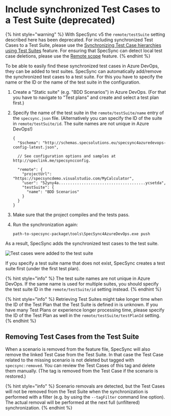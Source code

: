 # Include synchronized Test Cases to a Test Suite (deprecated)

{% hint style="warning" %}
With SpecSync v5 the `remote/testSuite` setting described here has been deprecated. 
For including synchronized Test Cases to a Test Suite, please use the [Synchronizing Test Case hierarchies using Test Suites](synchronizing-test-case-hierarchies.md) feature. 
For ensuring that SpecSync can detect local test case deletions, please use the [Remote scope](remote-scope.md) feature.
{% endhint %}

To be able to easily find these synchronized test cases in Azure DevOps, they can be added to test suites. SpecSync can automatically add/remove the synchronized test cases to a test suite. For this you have to specify the name or the ID or the name of the test suite in the configuration.

1. Create a "Static suite" \(e.g. "BDD Scenarios"\) in Azure DevOps. \(For that you have to navigate to "Test plans" and create and select a test plan first.\)
2. Specify the name of the test suite in the `remote/testSuite/name` entry of the `specsync.json` file. \(Alternatively you can specify the ID of the suite in `remote/testSuite/id`. The suite names are not unique in Azure DevOps!\)

   ```text
   {
     "$schema": "http://schemas.specsolutions.eu/specsync4azuredevops-config-latest.json",

     // See configuration options and samples at http://speclink.me/specsyncconfig.

     "remote": {
       "projectUrl": "https://specsyncdemo.visualstudio.com/MyCalculator",
       "user": "52yny4a......................................ycsetda",
       "testSuite": {
         "name": "BDD Scenarios"
       }
     }
   }
   ```

3. Make sure that the project compiles and the tests pass.
4. Run the synchronization again:

   ```text
   path-to-specsync-package\tools\SpecSync4AzureDevOps.exe push
   ```

As a result, SpecSync adds the synchronized test cases to the test suite.

![Test cases were added to the test suite](../../.gitbook/assets/getting-started-specflow-updated-test-suite.png)

If you specify a test suite name that does not exist, SpecSync creates a test suite first \(under the first test plan\).

{% hint style="info" %}
The test suite names are not unique in Azure DevOps. If the same name is used for multiple suites, you should specify the test suite ID in the `remote/testSuite/id` setting instead.
{% endhint %}

{% hint style="info" %}
Retrieving Test Suites might take longer time when the ID of the Test Plan that the Test Suite is defined in is unknown. If you have many Test Plans or experience longer processing time, please specify the ID of the Test Plan as well in the `remote/testSuite/testPlanId` setting.
{% endhint %}

## Removing Test Cases from the Test Suite

When a scenario is removed from the feature file, SpecSync will also remove the linked Test Case from the Test Suite. In that case the Test Case related to the missing scenario is not deleted but tagged with `specsync:removed`. You can review the Test Cases of this tag and delete them manually. (The tag is removed from the Test Case if the scenario is restored.)

{% hint style="info" %}
Scenario removals are detected, but the Test Cases will not be removed from the Test Suite when the synchronization is performed with a filter (e.g. by using the `--tagFilter` command line option). The actual removal will be performed at the next full (unfiltered) synchronization.
{% endhint %}
